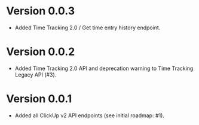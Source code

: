 # Version 0.0.3

* Added Time Tracking 2.0 / Get time entry history endpoint.

# Version 0.0.2

* Added Time Tracking 2.0 API and deprecation warning to Time Tracking Legacy API (#3).

# Version 0.0.1

* Added all ClickUp v2 API endpoints (see initial roadmap: #1).
